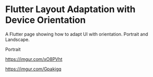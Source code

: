 # Flutter Layout Adaptation with Device Orientation

A Flutter page showing how to adapt UI with orientation. Portrait and Landscape.


Portrait

https://imgur.com/xO8PVht

https://imgur.com/Gpakjgq

